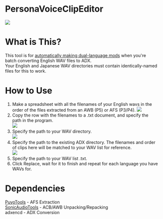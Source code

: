 # PersonaVoiceClipEditor
![](https://cdn.discordapp.com/attachments/316239186736971776/789541535028084756/unknown.png)  
# What is This?
This tool is for [automatically making dual-language mods](https://shrinefox.com/news/p5-adachi-mod-development-blog-1-dual-language/) when you're batch converting English WAV files to ADX.  
Your English and Japanese WAV directories must contain identically-named files for this to work.
# How to Use
1. Make a spreadsheet with all the filenames of your English wavs in the order of the files extracted from an AWB (P5) or AFS (P3/P4).
![](https://64.media.tumblr.com/528ca52de04e3816460ec84ddf8e9b6d/tumblr_inline_pdfuax2BVH1rp7sxh_1280.png)  
3. Copy the row with the filenames to a .txt document, and specify the path in the program.  
![](https://64.media.tumblr.com/d497ba0752f3184f149f614460f45042/tumblr_inline_pdfukbQ0dY1rp7sxh_1280.png)  
4. Specify the path to your WAV directory.  
![](https://64.media.tumblr.com/b702119b521578abaa7f56b213bc001c/tumblr_inline_pdfuzxPdXC1rp7sxh_1280.png)  
5. Specify the path to the existing ADX directory. The filenames and order of clips here will be matched to your WAV list for reference.  
![](https://64.media.tumblr.com/cba98f6a50228cb1b44cf5051e920c3f/tumblr_inline_pdfuwcN0dm1rp7sxh_1280.png)  
6. Specify the path to your WAV list .txt.  
7. Click Replace, wait for it to finish and repeat for each language you have WAVs for.
# Dependencies
[PuyoTools](https://github.com/nickworonekin/puyotools) - AFS Extraction  
[SonicAudioTools](https://github.com/blueskythlikesclouds/SonicAudioTools) - ACB/AWB Unpacking/Repacking  
adxencd - ADX Conversion
